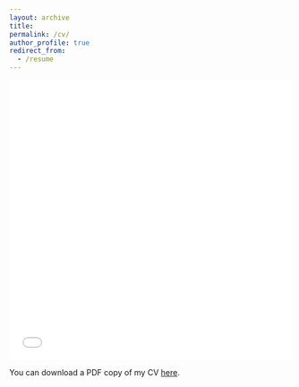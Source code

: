 ```yaml
---
layout: archive
title: 
permalink: /cv/
author_profile: true
redirect_from:
  - /resume
---
```


<iframe src="files/CV_Santoleri_Ago22.pdf" width="100%" height="500" frameborder="no" border="0" marginwidth="0" marginheight="0"></iframe>

You can download a PDF copy of my CV [here](http://pietrosantoleri.github.io/files/CV_Santoleri_Ago22.pdf).
